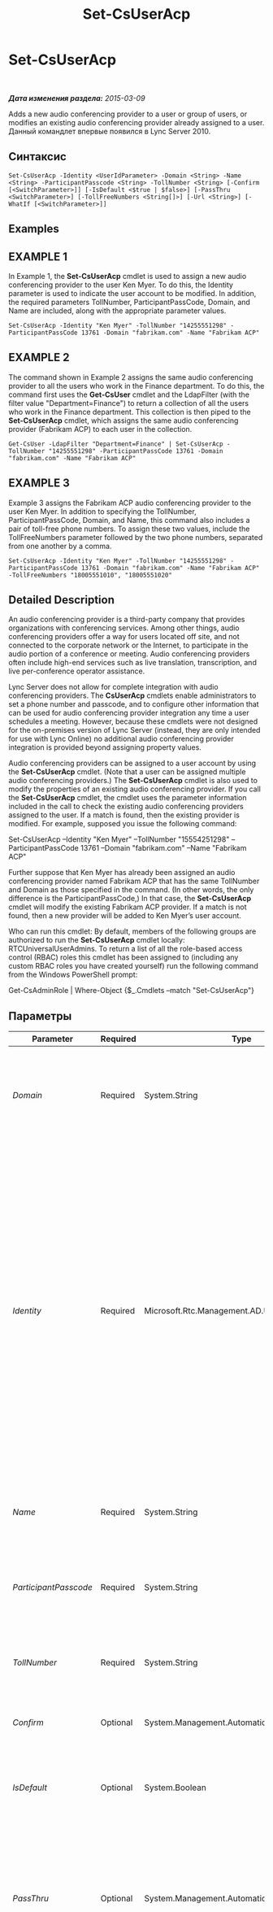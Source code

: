 ﻿---
title: Set-CsUserAcp
TOCTitle: Set-CsUserAcp
ms:assetid: f3138d9f-fa3e-4a3c-aa8e-f6dbdda8a834
ms:mtpsurl: https://technet.microsoft.com/ru-ru/library/Gg413018(v=OCS.15)
ms:contentKeyID: 49311651
ms.date: 05/19/2016
mtps_version: v=OCS.15
ms.translationtype: HT
---

# Set-CsUserAcp

 

_**Дата изменения раздела:** 2015-03-09_

Adds a new audio conferencing provider to a user or group of users, or modifies an existing audio conferencing provider already assigned to a user. Данный командлет впервые появился в Lync Server 2010.

## Синтаксис

    Set-CsUserAcp -Identity <UserIdParameter> -Domain <String> -Name <String> -ParticipantPasscode <String> -TollNumber <String> [-Confirm [<SwitchParameter>]] [-IsDefault <$true | $false>] [-PassThru <SwitchParameter>] [-TollFreeNumbers <String[]>] [-Url <String>] [-WhatIf [<SwitchParameter>]]

## Examples

## EXAMPLE 1

In Example 1, the **Set-CsUserAcp** cmdlet is used to assign a new audio conferencing provider to the user Ken Myer. To do this, the Identity parameter is used to indicate the user account to be modified. In addition, the required parameters TollNumber, ParticipantPassCode, Domain, and Name are included, along with the appropriate parameter values.

    Set-CsUserAcp -Identity "Ken Myer" -TollNumber "14255551298" -ParticipantPassCode 13761 -Domain "fabrikam.com" -Name "Fabrikam ACP"

## EXAMPLE 2

The command shown in Example 2 assigns the same audio conferencing provider to all the users who work in the Finance department. To do this, the command first uses the **Get-CsUser** cmdlet and the LdapFilter (with the filter value "Department=Finance") to return a collection of all the users who work in the Finance department. This collection is then piped to the **Set-CsUserAcp** cmdlet, which assigns the same audio conferencing provider (Fabrikam ACP) to each user in the collection.

    Get-CsUser -LdapFilter "Department=Finance" | Set-CsUserAcp -TollNumber "14255551298" -ParticipantPassCode 13761 -Domain "fabrikam.com" -Name "Fabrikam ACP"

## EXAMPLE 3

Example 3 assigns the Fabrikam ACP audio conferencing provider to the user Ken Myer. In addition to specifying the TollNumber, ParticipantPassCode, Domain, and Name, this command also includes a pair of toll-free phone numbers. To assign these two values, include the TollFreeNumbers parameter followed by the two phone numbers, separated from one another by a comma.

    Set-CsUserAcp -Identity "Ken Myer" -TollNumber "14255551298" -ParticipantPassCode 13761 -Domain "fabrikam.com" -Name "Fabrikam ACP" -TollFreeNumbers "18005551010", "18005551020"

## Detailed Description

An audio conferencing provider is a third-party company that provides organizations with conferencing services. Among other things, audio conferencing providers offer a way for users located off site, and not connected to the corporate network or the Internet, to participate in the audio portion of a conference or meeting. Audio conferencing providers often include high-end services such as live translation, transcription, and live per-conference operator assistance.

Lync Server does not allow for complete integration with audio conferencing providers. The **CsUserAcp** cmdlets enable administrators to set a phone number and passcode, and to configure other information that can be used for audio conferencing provider integration any time a user schedules a meeting. However, because these cmdlets were not designed for the on-premises version of Lync Server (instead, they are only intended for use with Lync Online) no additional audio conferencing provider integration is provided beyond assigning property values.

Audio conferencing providers can be assigned to a user account by using the **Set-CsUserAcp** cmdlet. (Note that a user can be assigned multiple audio conferencing providers.) The **Set-CsUserAcp** cmdlet is also used to modify the properties of an existing audio conferencing provider. If you call the **Set-CsUserAcp** cmdlet, the cmdlet uses the parameter information included in the call to check the existing audio conferencing providers assigned to the user. If a match is found, then the existing provider is modified. For example, supposed you issue the following command:

Set-CsUserAcp –Identity "Ken Myer" –TollNumber "15554251298" –ParticipantPassCode 13761 –Domain "fabrikam.com" –Name "Fabrikam ACP"

Further suppose that Ken Myer has already been assigned an audio conferencing provider named Fabrikam ACP that has the same TollNumber and Domain as those specified in the command. (In other words, the only difference is the ParticipantPassCode,) In that case, the **Set-CsUserAcp** cmdlet will modify the existing Fabrikam ACP provider. If a match is not found, then a new provider will be added to Ken Myer’s user account.

Who can run this cmdlet: By default, members of the following groups are authorized to run the **Set-CsUserAcp** cmdlet locally: RTCUniversalUserAdmins. To return a list of all the role-based access control (RBAC) roles this cmdlet has been assigned to (including any custom RBAC roles you have created yourself) run the following command from the Windows PowerShell prompt:

Get-CsAdminRole | Where-Object {$\_.Cmdlets –match "Set-CsUserAcp"}

## Параметры


<table>
<colgroup>
<col style="width: 25%" />
<col style="width: 25%" />
<col style="width: 25%" />
<col style="width: 25%" />
</colgroup>
<thead>
<tr class="header">
<th>Parameter</th>
<th>Required</th>
<th>Type</th>
<th>Description</th>
</tr>
</thead>
<tbody>
<tr class="odd">
<td><p><em>Domain</em></p></td>
<td><p>Required</p></td>
<td><p>System.String</p></td>
<td><p>Domain name of the audio conferencing provider. For example: -Domain &quot;fabrikam.com&quot;.</p>
<p>The domain name will be given to you by the audio conferencing provider.</p></td>
</tr>
<tr class="even">
<td><p><em>Identity</em></p></td>
<td><p>Required</p></td>
<td><p>Microsoft.Rtc.Management.AD.UserIdParameter</p></td>
<td><p>Indicates the Identity of the user account to be modified. You can specify a user's identity using one of four formats: 1) the user's SIP address; 2) the user's user principal name (UPN); 3) the user's domain name and logon name, in the form domain\logon (for example, litwareinc\kenmyer); and, 4) the user's Доменные службы Active Directory display name (for example, Ken Myer). User identities can also be referenced by using the user’s Active Directory distinguished name.</p>
<p>You can use the asterisk (*) wildcard character when using the Display Name as the user Identity. For example, the Identity &quot;* Smith&quot; returns all the users with a display name that ends in the string value &quot;Smith&quot;.</p>
<p></p></td>
</tr>
<tr class="odd">
<td><p><em>Name</em></p></td>
<td><p>Required</p></td>
<td><p>System.String</p></td>
<td><p>Name of the audio conferencing provider. For example: -Name &quot;Fabrikam Conference Services&quot;.</p></td>
</tr>
<tr class="even">
<td><p><em>ParticipantPasscode</em></p></td>
<td><p>Required</p></td>
<td><p>System.String</p></td>
<td><p>Passcode required when connecting to a conference by using the audio conferencing provider. For example: -PassCode &quot;0712&quot;.</p></td>
</tr>
<tr class="odd">
<td><p><em>TollNumber</em></p></td>
<td><p>Required</p></td>
<td><p>System.String</p></td>
<td><p>Non-toll-free phone number used for audio conferences. For example: -TollNumber &quot;14255551298&quot;.</p></td>
</tr>
<tr class="even">
<td><p><em>Confirm</em></p></td>
<td><p>Optional</p></td>
<td><p>System.Management.Automation.SwitchParameter</p></td>
<td><p>Запрашивает подтверждение перед выполнением команды.</p></td>
</tr>
<tr class="odd">
<td><p><em>IsDefault</em></p></td>
<td><p>Optional</p></td>
<td><p>System.Boolean</p></td>
<td><p>Indicates whether or not this is the default audio conferencing provider for the user. Each user can only have one default provider.</p></td>
</tr>
<tr class="even">
<td><p><em>PassThru</em></p></td>
<td><p>Optional</p></td>
<td><p>System.Management.Automation.SwitchParameter</p></td>
<td><p>Enables you to pass an object through the pipeline that represents the user whose account properties are being configured. The PassThru parameter is required in such cases because, by default, the <strong>Set-CsUserAcp</strong> cmdlet does not pass objects through the pipeline.</p></td>
</tr>
<tr class="odd">
<td><p><em>TollFreeNumbers</em></p></td>
<td><p>Optional</p></td>
<td><p>System.String[]</p></td>
<td><p>Collection of toll-free phone number used for audio conferences. For example: -TollFreeNumbers &quot;18005551298&quot;. To add multiple toll-free numbers, separate the individual numbers by using commas: -TollFreeNumber &quot;18005551298&quot;, &quot;18005559876&quot;.</p></td>
</tr>
<tr class="even">
<td><p><em>Url</em></p></td>
<td><p>Optional</p></td>
<td><p>System.String</p></td>
<td><p>Web URL for the audio conferencing provider; for example: -Url &quot;http://acp.fabrikam.com&quot;. The web URL enables audio conferencing providers to point users to a webpage containing additional dial-in phone numbers, as well as information about the services offered by the audio conferencing provider.</p></td>
</tr>
<tr class="odd">
<td><p><em>WhatIf</em></p></td>
<td><p>Optional</p></td>
<td><p>System.Management.Automation.SwitchParameter</p></td>
<td><p>Описывает, что произойдет при выполнении команды без реального выполнения команды.</p></td>
</tr>
</tbody>
</table>


## Input Types

String or Microsoft.Rtc.Management.ADConnect.Schema.ADUser object. The **Set-CsUserAcp** cmdlet accepts a pipelined string value representing the Identity of a user account that has been enabled for Lync Server. The cmdlet also accepts pipelined instances of the Active Directory user object.

## Return Types

None.

## См. также

#### Другие ресурсы

[Get-CsUserAcp](get-csuseracp.md)  
[Remove-CsUserAcp](remove-csuseracp.md)

